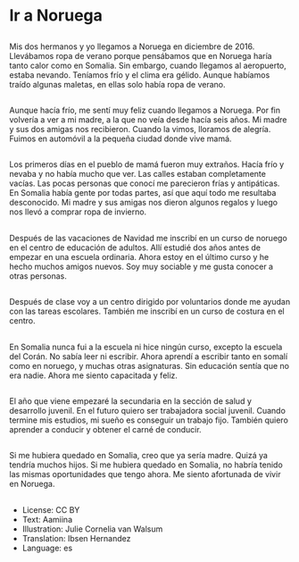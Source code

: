 # Ir a Noruega

##
Mis dos hermanos y yo llegamos a Noruega en diciembre de 2016. Llevábamos ropa de verano porque pensábamos que en Noruega haría tanto calor como en Somalia. Sin embargo, cuando llegamos al aeropuerto, estaba nevando. Teníamos frío y el clima era gélido. Aunque habíamos traído algunas maletas, en ellas solo había ropa de verano.

##
Aunque hacía frío, me sentí muy feliz cuando llegamos a Noruega. Por fin volvería a ver a mi madre, a la que no veía desde hacía seis años. Mi madre y sus dos amigas nos recibieron. Cuando la vimos, lloramos de alegría. Fuimos en automóvil a la pequeña ciudad donde vive mamá.

##
Los primeros días en el pueblo de mamá fueron muy extraños. Hacía frío y nevaba y no había mucho que ver. Las calles estaban completamente vacías. Las pocas personas que conocí me parecieron frías y antipáticas. En Somalia había gente por todas partes, así que aquí todo me resultaba desconocido. Mi madre y sus amigas nos dieron algunos regalos y luego nos llevó a comprar ropa de invierno.

##
Después de las vacaciones de Navidad me inscribí en un curso de noruego en el centro de educación de adultos. Allí estudié dos años antes de empezar en una escuela ordinaria. Ahora estoy en el último curso y he hecho muchos amigos nuevos. Soy muy sociable y me gusta conocer a otras personas.

##
Después de clase voy a un centro dirigido por voluntarios donde me ayudan con las tareas escolares. También me inscribí en un curso de costura en el centro.

##
En Somalia nunca fui a la escuela ni hice ningún curso, excepto la escuela del Corán. No sabía leer ni escribir. Ahora aprendí a escribir tanto en somalí como en noruego, y muchas otras asignaturas. Sin educación sentía que no era nadie. Ahora me siento capacitada y feliz.

##
El año que viene empezaré la secundaria en la sección de salud y desarrollo juvenil. En el futuro quiero ser trabajadora social juvenil. Cuando termine mis estudios, mi sueño es conseguir un trabajo fijo. También quiero aprender a conducir y obtener el carné de conducir.

##
Si me hubiera quedado en Somalia, creo que ya sería madre. Quizá ya tendría muchos hijos. Si me hubiera quedado en Somalia, no habría tenido las mismas oportunidades que tengo ahora. Me siento afortunada de vivir en Noruega.

##
* License: CC BY
* Text: Aamiina
* Illustration: Julie Cornelia van Walsum
* Translation: Ibsen Hernandez
* Language: es
